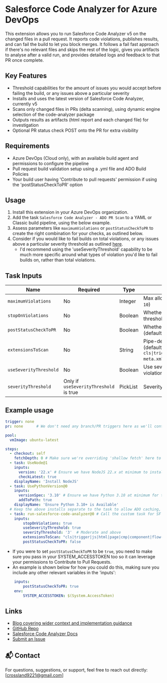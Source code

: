 # Salesforce Code Analyzer for Azure DevOps

This extension allows you to run Salesforce Code Analyzer v5 on the changed files in a pull request. It reports code violations, publishes results, and can fail the build to let you block merges. It follows a fail fast approach if there's no relevant files and skips the rest of the logic, gives you artifacts to analyse after a valid run, and provides detailed logs and feedback to that PR once complete.


## Key Features

- Threshold capabilities for the amount of issues you would accept before failing the build, or any issues above a particular severity
- Installs and uses the latest version of Salesforce Code Analyzer, currently v5
- Scans only changed files in PRs (delta scanning), using dynamic engine selection of the code-analyzer package
- Outputs results as artifacts (html report and each changed file) for investigation
- Optional PR status check POST onto the PR for extra visibility

## Requirements

- Azure DevOps (Cloud only), with an available build agent and permissions to configure the pipeline
- Pull request build validation setup using a .yml file and ADO Build Policies
- Your build user having 'Contribute to pull requests' permission if using the 'postStatusCheckToPR' option

## Usage

1. Install this extension in your Azure DevOps organization.
2. Add the task `Salesforce Code Analyzer - ADO PR Scan` to a YAML or Classic build pipeline, using the below example.
3. Assess parameters like `maximumViolations` or `postStatusCheckToPR` to create the right combination for your checks, as outlined below.
4. Consider if you would like to fail builds on total violations, or any issues above a particular severity threshold as outlined [here](https://developer.salesforce.com/docs/atlas.en-us.sfdx_cli_reference.meta/sfdx_cli_reference/cli_reference_code-analyzer_commands_unified.htm#:~:text=t%20%7C%20%2D%2D-,severity,-%2Dthreshold%20SEVERITY%2DTHRESHOLD).
   - I'd recommend using the 'useSeverityThreshold' capability to be much more specific around what types of violation you'd like to fail builds on, rather than total violations.

## Task Inputs

| Name                   | Required      | Type     | Description |
|------------------------|---------------|----------|-------------|
| `maximumViolations`    | No            | Integer  | Max allowed violations before failing (default: `10`) |
| `stopOnViolations`     | No            | Boolean  | Whether to fail the build if violations exceed threshold (default: `true`) |
| `postStatusCheckToPR`  | No            | Boolean  | Whether to POST a result status back to the PR (default: `false`) |
| `extensionsToScan`     | No            | String   | Pipe-delimited list of file extensions to include (default: `cls\|trigger\|js\|html\|page\|cmp\|component\|flow-meta.xml`) |
| `useSeverityThreshold` | No            | Boolean  | Use severity-based failure instead of total violation count |
| `severityThreshold`    | Only if `useSeverityThreshold` is true | PickList | Severity level to fail on (`1` = Critical → `5` = Info) |

## Example usage

```yaml 
trigger: none 
pr: none      # We don't need any branch/PR triggers here as we'll control it with Build Policies

pool:
  vmImage: ubuntu-latest

steps:
  - checkout: self
    fetchDepth: 0 # Make sure we're overriding 'shallow fetch' here to retrieve all git history
  - task: UseNode@1
    inputs:
      version: '22.x' # Ensure we have NodeJS 22.x at minimum to install SF CLI/Code Analyzer plugin later
      checkLatest: true
    displayName: 'Install NodeJS'
  - task: UsePythonVersion@0 
    inputs:
      versionSpec: '3.10' # Ensure we have Python 3.10 at minimum for the Code Analyzer Flow engine
      addToPath: true
    displayName: 'Ensure Python 3.10+ is Available'
  # Keep the above installs separate to the task to allow ADO caching, and separate the SFCA-specific elements into the task  
  - task: run-salesforce-code-analyzer@0 # Call the custom task for SF Code Analyzer analysis
    inputs:
        stopOnViolations: true
        useSeverityThreshold: true
        severityThreshold: '3'  # Moderate and above
        extensionsToScan: "cls|trigger|js|html|page|cmp|component|flow-meta.xml"
        postStatusCheckToPR: false
```

  - If you were to set `postStatusCheckToPR` to be `true`, you need to make sure you pass in your SYSTEM_ACCESSTOKEN too so it can leverage your permissions to Contribute to Pull Requests.
  - An example is shown below for how you could do this, making sure you include any other relevant variables in the 'inputs':
```yaml
    inputs:
        postStatusCheckToPR: true
    env: 
        SYSTEM_ACCESSTOKEN: $(System.AccessToken)
```

## Links
- [Blog covering wider context and implementation guidance](https://devopslaunchpad.com/blog/salesforce-code-analyzer/)
- [GitHub Repo](https://github.com/salesforcexland/SFCAIntegrations)
- [Salesforce Code Analyzer Docs](https://developer.salesforce.com/docs/platform/salesforce-code-analyzer/overview)
- [Submit an Issue](https://github.com/salesforcexland/SFCAIntegrations/issues)

## 📬 Contact
For questions, suggestions, or support, feel free to reach out directly: [crossland9221@gmail.com]